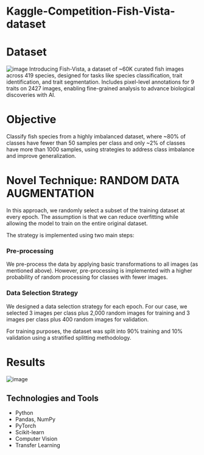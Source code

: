 # Kaggle-Competition-Fish-Vista-dataset

# Dataset
![image](https://github.com/user-attachments/assets/c8e293e3-d12c-4da7-8e95-455bffa9e421)
Introducing Fish-Vista, a dataset of ~60K curated fish images across 419 species, designed for tasks like species classification, trait identification, and trait segmentation. Includes pixel-level annotations for 9 traits on 2427 images, enabling fine-grained analysis to advance biological discoveries with AI.

# Objective
Classify fish species from a highly imbalanced dataset, where ~80% of classes have fewer than 50 samples per class and only ~2% of classes have more than 1000 samples, using strategies to address class imbalance and improve generalization.

# Novel Technique: RANDOM DATA AUGMENTATION  

In this approach, we randomly select a subset of the training dataset at every epoch. The assumption is that we can reduce overfitting while allowing the model to train on the entire original dataset.

The strategy is implemented using two main steps:  

### Pre-processing  
We pre-process the data by applying basic transformations to all images (as mentioned above). However, pre-processing is implemented with a higher probability of random processing for classes with fewer images.  

### Data Selection Strategy  
We designed a data selection strategy for each epoch. For our case, we selected 3 images per class plus 2,000 random images for training and 3 images per class plus 400 random images for validation. 

For training purposes, the dataset was split into 90% training and 10% validation using a stratified splitting methodology.  

# Results
![image](https://github.com/user-attachments/assets/2d3c2a24-7328-43d7-ada0-e7585717ea03)

## Technologies and Tools
- Python
- Pandas, NumPy
- PyTorch
- Scikit-learn
- Computer Vision
- Transfer Learning
